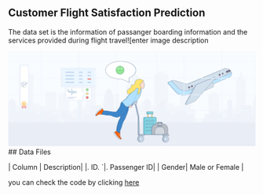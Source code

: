 ## Customer Flight Satisfaction Prediction
The data set is the information of passanger boarding information and the services provided during flight travel![enter image description 


![enter image description here](https://github.com/SivakumarDS/Create-Sample_Insaid_Sivakumar/blob/main/Airline%20satisfaction%20Image1.png?raw=true)## Data Files

|  Column    |  Description|
|.         ID.       `|.   Passenger ID|
|  Gender| Male or Female |

you can check the code by clicking [here](https://github.com/SivakumarDS/Create-Sample_Insaid_Sivakumar)
